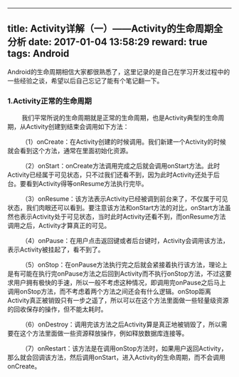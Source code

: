 ﻿
---
title: Activity详解（一）——Activity的生命周期全分析
date: 2017-01-04 13:58:29
reward: true
tags: Android
---
Android的生命周期相信大家都很熟悉了，这里记录的是自己在学习开发过程中的一些经验之谈，希望以后自己忘记了能有个笔记翻一下。
### 1.Activity正常的生命周期
&ensp;&ensp;&ensp;&ensp; 我们平常所说的生命周期就是正常的生命周期，也是Activity典型的生命周期，从Activity创建到结束会调用如下方法：

&ensp;&ensp;&ensp;&ensp; （1）onCreate：在Activity创建的时候调用。我们新建一个Activity的时候就会看到这个方法，通常在里面初始化资源。

&ensp;&ensp;&ensp;&ensp; （2）onStart：onCreate方法调用完成之后就会调用onStart方法。此时Activity已经属于可见状态，只不过我们还看不到，因为此时Activity还处于后台。要看到Activity得等onResume方法执行完毕。

&ensp;&ensp;&ensp;&ensp; （3）onResume：该方法表示Activity已经被调到前台来了，不仅属于可见状态，我们肉眼还可以看到。要注意该方法和onStart方法的对比，onStart方法虽然也表示Activity处于可见状态，当时此时Activity还看不到，而onResume方法调用之后，Activity才算真正的可见。

&ensp;&ensp;&ensp;&ensp; （4）onPause：在用户点击返回键或者后台键时，Activity会调用该方法，表示Activity被挂起了，看不到了。

&ensp;&ensp;&ensp;&ensp; （5）onStop：在onPause方法执行完之后就会紧接着执行该方法，理论上是有可能在执行完onPause方法之后回到Activity而不执行onStop方法，不过这要求用户拥有极快的手速，所以一般不考虑这种情况，即调用完onPause之后马上调用onStop方法，而不考虑着两个方法之间还会有什么逻辑。onStop距离Activity真正被销毁只有一步之遥了，所以可以在这个方法里面做一些轻量级资源的回收保存的操作，但不能太耗时。

&ensp;&ensp;&ensp;&ensp; （6）onDestroy：调用完该方法之后Activity算是真正地被销毁了，所以需要在这个方法里面做一些资源释放操作，例如释放数据库连接等。

&ensp;&ensp;&ensp;&ensp; （7）onRestart：该方法是在调用onStop方法时，如果用户返回Activity，那么就会回调该方法，然后调用onStart，进入Activity的生命周期，而不会调用onCreate。





